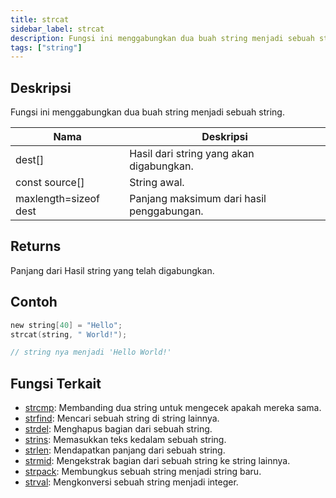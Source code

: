 ```yaml
---
title: strcat
sidebar_label: strcat
description: Fungsi ini menggabungkan dua buah string menjadi sebuah string.
tags: ["string"]
---
```


<LowercaseNote />

## Deskripsi

Fungsi ini menggabungkan dua buah string menjadi sebuah string.

| Nama                  | Deskripsi                                 |
| --------------------- | ----------------------------------------- |
| dest[]                | Hasil dari string yang akan digabungkan.  |
| const source[]        | String awal.                              |
| maxlength=sizeof dest | Panjang maksimum dari hasil penggabungan. |

## Returns

Panjang dari Hasil string yang telah digabungkan.

## Contoh

```c
new string[40] = "Hello";
strcat(string, " World!");

// string nya menjadi 'Hello World!'
```

## Fungsi Terkait

- [strcmp](strcmp): Membanding dua string untuk mengecek apakah mereka sama.
- [strfind](strfind): Mencari sebuah string di string lainnya.
- [strdel](strdel): Menghapus bagian dari sebuah string.
- [strins](strins): Memasukkan teks kedalam sebuah string.
- [strlen](strlen): Mendapatkan panjang dari sebuah string.
- [strmid](strmid): Mengekstrak bagian dari sebuah string ke string lainnya.
- [strpack](strpack): Membungkus sebuah string menjadi string baru.
- [strval](strval): Mengkonversi sebuah string menjadi integer.
